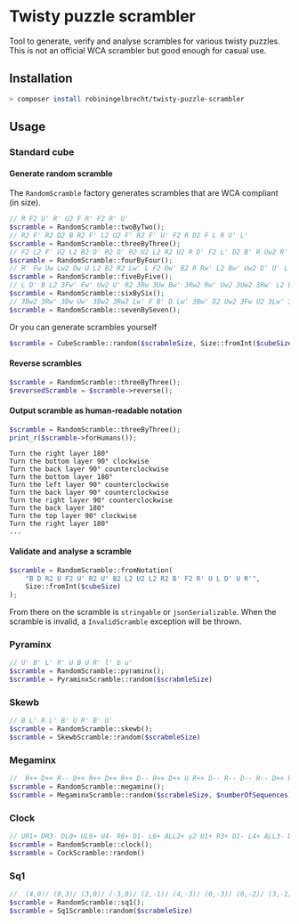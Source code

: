 # Twisty puzzle scrambler

Tool to generate, verify and analyse scrambles for various twisty puzzles. 
This is not an official WCA scrambler but good enough for casual use.

## Installation

```bash
> composer install robiningelbrecht/twisty-puzzle-scrambler
```

## Usage

### Standard cube

#### Generate random scramble

The `RandomScramble` factory generates scrambles that are WCA compliant (in size).

```php
// R F2 U' R' U2 F R' F2 R' U'
$scramble = RandomScramble::twoByTwo();
// R2 F' R2 D2 B R2 F' L2 U2 F' R2 F' U' F2 R D2 F L R U' L'
$scramble = RandomScramble::threeByThree();
// F2 L2 F' U2 L2 B2 D' R2 D' R2 U2 L2 R2 U2 R D' F2 L' D2 B' R Uw2 R' B2 Uw2...
$scramble = RandomScramble::fourByFour();
// R' Fw Uw Lw2 Dw U L2 B2 R2 Lw' L F2 Dw' B2 R Rw' L2 Bw' Uw2 D' U' L' Bw D...
$scramble = RandomScramble::fiveByFive();
// L D' B L2 3Fw' Fw' Uw2 U' R2 3Rw 3Uw Bw' 3Rw2 Rw' Uw2 3Uw2 3Rw' L2 Lw' D F2...
$scramble = RandomScramble::sixBySix();
// 3Bw2 3Rw' 3Dw Uw' 3Bw2 3Rw2 Lw' F B' D Lw' 3Bw' D2 Uw2 3Fw U2 3Lw' 3Dw' B Fw'...
$scramble = RandomScramble::sevenBySeven();
```

Or you can generate scrambles yourself

```php
$scramble = CubeScramble::random($scrabmleSize, Size::fromInt($cubeSize))
```

#### Reverse scrambles

```php
$scramble = RandomScramble::threeByThree();
$reversedScramble = $scramble->reverse();
```

#### Output scramble as human-readable notation

```php
$scramble = RandomScramble::threeByThree();
print_r($scramble->forHumans());
```

```
Turn the right layer 180°
Turn the bottom layer 90° clockwise
Turn the back layer 90° counterclockwise
Turn the bottom layer 180°
Turn the left layer 90° counterclockwise
Turn the back layer 90° counterclockwise
Turn the right layer 90° counterclockwise
Turn the back layer 180°
Turn the top layer 90° clockwise
Turn the right layer 180°
...
```

#### Validate and analyse a scramble

```php
$scramble = RandomScramble::fromNotation(
    "B D R2 U F2 U' R2 U' B2 L2 U2 L2 R2 B' F2 R' U L D' U R'",
    Size::fromInt($cubeSize)
);
```

From there on the scramble is `stringable` or `jsonSerializable`.
When the scramble is invalid, a `InvalidScramble` exception will be thrown.

### Pyraminx

```php
// U' B' L' R' U B U R' l' b u'
$scramble = RandomScramble::pyraminx();
$scramble = PyraminxScramble::random($scrabmleSize)
```

### Skewb

```php
// B L' R L' B' U R' B' U'
$scramble = RandomScramble::skewb();
$scramble = SkewbScramble::random($scrabmleSize)
```

### Megaminx

```php
//  R++ D++ R-- D++ R++ D++ R++ D-- R++ D++ U R++ D-- R-- D-- R-- D++ R++ D-- R++ D++ U...
$scramble = RandomScramble::megaminx();
$scramble = MegaminxScramble::random($scrabmleSize, $numberOfSequences)
```

### Clock

```php
// UR1+ DR3- DL0+ UL6+ U4- R6+ D1- L6+ ALL2+ y2 U1+ R3+ D1- L4+ ALL3- DR DL UL
$scramble = RandomScramble::clock();
$scramble = CockScramble::random()
```

### Sq1

```php
//  (4,0)/ (0,3)/ (3,0)/ (-3,0)/ (2,-1)/ (4,-3)/ (0,-3)/ (0,-2)/ (3,-1)/ (2,-1)/ (3,0)/ (-2,0)/ (3,0)/ (0,-5)
$scramble = RandomScramble::sq1();
$scramble = Sq1Scramble::random($scrabmleSize)
```